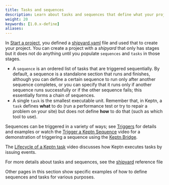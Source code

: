 ```yaml
---
title: Tasks and sequences
description: Learn about tasks and sequences that define what your project does
weight: 20
keywords: [1.0.x-define]
aliases:
---
```


In [Start a project](../../manage/project/),
you defined a [shipyard.yaml](../../reference/files/shipyard/) file
and used that to create your project.
You can create a project with a *shipyard* that only has stages
but it does not do anything until you populate `sequences` and `tasks` in those stages.

* A `sequence` is an ordered list of tasks that are triggered sequentially.
  By default, a sequence is a standalone section that runs and finishes,
  although you can define a certain sequence to run only after another sequence completes,
  or you can specify that it runs only if another sequence runs successfully
  or if the other sequence fails;
  this essentially forms a chain of sequences.
* A single `task` is the smallest executable unit.
Remember that, in Keptn, a `task` defines **what** to do (run a performance test
or try to repair a problem on your site)
but does not define **how** to do that (such as which tool to use).

Sequences can be triggered in a variety of ways; see [Triggers](../triggers/) for details and examples
or watch the [Trigger a Keptn Sequence](https://www.youtube.com/watch?v=S0eumPKuAJY) video
for a demonstration of triggering a sequence using the [Keptn Bridge](../../bridge/).

The [Lifecycle of a Keptn task](https://www.youtube.com/watch?v=Qtz0vi6ms3A) video
discusses how Keptn executes tasks by issuing events.

For more details about tasks and sequences,
see the [shipyard](../../reference/files/shipyard/) reference file

Other pages in this section show specific examples of how to define
sequences and tasks for various purposes.

